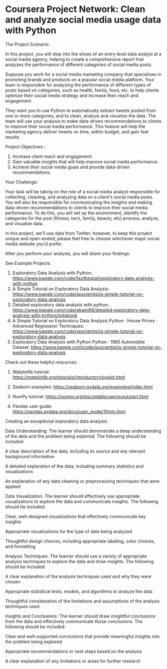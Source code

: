 # Coursera Project Network: Clean and analyze social media usage data with Python

The Project Scenario: 

In this project, you will step into the shoes of an entry-level data analyst at a social media agency, helping to  create a comprehensive report that analyzes the performance of different categories of social media posts.

Suppose you work for a social media marketing company that specializes in promoting brands and products on a popular social media platform. Your team is responsible for analyzing the performance of different types of posts based on categories, such as health, family, food, etc. to help clients optimize their social media strategy and increase their reach and engagement.  

They want you to use Python to automatically extract tweets posted from one or more categories, and to clean, analyze and visualize the data. The team will use your analysis to  make data-driven recommendations to clients to improve their social media performance. This feature will help the marketing agency deliver tweets on time, within budget, and gain fast results.

Project Objectives :

1. Increase client reach and engagement.
2. Gain valuable insights that will help improve social media performance.
3. Achieve their social media goals and provide data-driven recommendations.


Your Challenge:

Your task will be taking on the role of a social media analyst responsible for collecting, cleaning, and analyzing data on a client's social media posts. You will also be responsible for communicating the insights and making data-driven recommendations to clients to improve their social media performance.  To do this, you will  set up the environment, identify the categories for the post (fitness, tech, family, beauty, etc)  process, analyze, and visualize data.

In this project, we'll use data from Twitter; however, to keep this project unique and open-ended, please feel free to choose whichever major social media website you'd prefer.

After you perform your analysis, you will share your findings.

See Example Projects: 

1. Exploratory Data Analysis with Python: https://www.kaggle.com/code/fazilbtopal/exploratory-data-analysis-with-python
2. A Simple Tutorial on Exploratory Data Analysis: https://www.kaggle.com/code/spscientist/a-simple-tutorial-on-exploratory-data-analysis
3. Detailed exploratory data analysis with python: https://www.kaggle.com/code/ekami66/detailed-exploratory-data-analysis-with-python/notebook
4. A Simple Tutorial on Exploratory Data Analysis
Python · House Prices - Advanced Regression Techniques: https://www.kaggle.com/code/spscientist/a-simple-tutorial-on-exploratory-data-analysis
5. Exploratory Data Analysis with Python
Python · 1985 Automobile Dataset: https://www.kaggle.com/code/spscientist/a-simple-tutorial-on-exploratory-data-analysis

Check out these helpful resources:

1. Matplotlib tutorial: https://matplotlib.org/tutorials/introductory/pyplot.html

2. Seaborn examples: https://seaborn.pydata.org/examples/index.html

3. NumPy tutorial: https://numpy.org/doc/stable/user/quickstart.html

4. Pandas user guide: https://pandas.pydata.org/docs/user_guide/10min.html


Creating an exceptional exploratory data analysis:

Data Understanding: The learner should demonstrate a deep understanding of the data and the problem being explored. The following should be included:

A clear description of the data, including its source and any relevant background information

A detailed exploration of the data, including summary statistics and visualizations

An explanation of any data cleaning or preprocessing techniques that were applied 

Data Visualization: The learner should effectively use appropriate visualizations to explore the data and communicate insights. The following should be included:

Clear, well-designed visualizations that effectively communicate key insights

Appropriate visualizations for the type of data being analyzed

Thoughtful design choices, including appropriate labeling, color choices, and formatting 

Analysis Techniques: The learner should use a variety of appropriate analysis techniques to explore the data and draw insights. The following should be included:

A clear explanation of the analysis techniques used and why they were chosen

Appropriate statistical tests, models, and algorithms to analyze the data

Thoughtful consideration of the limitations and assumptions of the analysis techniques used 

Insights and Conclusions: The learner should draw insightful conclusions from the data and effectively communicate those conclusions. The following should be included:

Clear and well-supported conclusions that provide meaningful insights into the problem being explored

Appropriate recommendations or next steps based on the analysis

A clear explanation of any limitations or areas for further research

